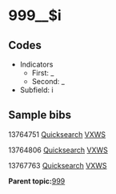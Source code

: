 # 999\_\_$i

## Codes

-   Indicators
    -   First: \_
    -   Second: \_
-   Subfield: i

## Sample bibs

13764751 [Quicksearch](https://search.library.yale.edu/catalog/13764751) [VXWS](http://prodorbis.library.yale.edu:7014/vxws/GetHoldingsService?bibId=13764751)

13764806 [Quicksearch](https://search.library.yale.edu/catalog/13764806) [VXWS](http://prodorbis.library.yale.edu:7014/vxws/GetHoldingsService?bibId=13764806)

13767763 [Quicksearch](https://search.library.yale.edu/catalog/13767763) [VXWS](http://prodorbis.library.yale.edu:7014/vxws/GetHoldingsService?bibId=13767763)

**Parent topic:**[999](../../tags/999/999.md)

